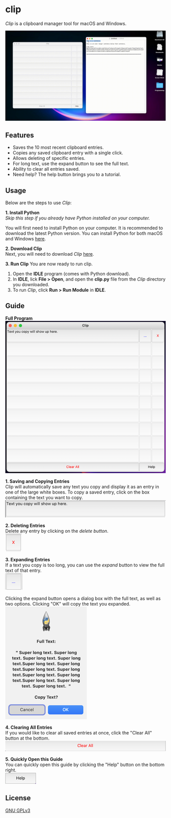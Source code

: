 # clip

*Clip* is a clipboard manager tool for macOS and Windows.

![demo](https://github.com/dillonyu/clip/blob/main/clip-demo.gif)

## Features

- Saves the 10 most recent clipboard entries.
- Copies any saved clipboard entry with a single click.
- Allows deleting of specific entries.
- For long text, use the expand button to see the full text.
- Ability to clear all entries saved.
- Need help? The help button brings you to a tutorial.

## Usage
Below are the steps to use *Clip*:  

**1. Install Python**  
*Skip this step if you already have Python installed on your computer.*  

You will first need to install Python on your computer. It is recommended to download the latest Python version. You can install Python for both macOS and
Windows [here](https://www.python.org/downloads/).

**2. Download Clip**  
Next, you will need to download *Clip* [here](https://github.com/dillonyu/clip/raw/main/clip.zip).

**3. Run Clip**
You are now ready to run clip. 
1. Open the **IDLE** program (comes with Python download).
2. In **IDLE**, lick **File > Open**, and open the **clip.py** file from the *Clip* directory you downloaded.
3. To run *Clip*, click **Run > Run Module** in **IDLE**.

## Guide

**Full Program**  
![Full Program](https://github.com/dillonyu/clip/blob/main/images/usage-full.png)

**1. Saving and Copying Entries**  
Clip will automatically save any text you copy and display it as an entry in one of the large white boxes. To copy a saved entry, click on the box containing the text you want to copy.  
![entry button](https://github.com/dillonyu/clip/blob/main/images/usage-entry.png)

**2. Deleting Entries**  
Delete any entry by clicking on the _delete button_.  
![delete button](https://github.com/dillonyu/clip/blob/main/images/usage-delete.png)

**3. Expanding Entries**  
If a text you copy is too long, you can use the _expand_ button to view the full text of that entry.  
![expand button](https://github.com/dillonyu/clip/blob/main/images/usage-expand.png)  

Clicking the expand button opens a dialog box with the full text, as well as two options. Clicking "OK" will copy the text you expanded.  
![expand window](https://github.com/dillonyu/clip/blob/main/images/usage-expand-window.png)

**4. Clearing All Entries**  
If you would like to clear all saved entries at once, click the "Clear All" button at the bottom.  
![clear all button](https://github.com/dillonyu/clip/blob/main/images/usage-clear-all.png)

**5. Quickly Open this Guide**  
You can quickly open this guide by clicking the "Help" button on the bottom right.  
![help button](https://github.com/dillonyu/clip/blob/main/images/usage-help.png)

## License
[GNU GPLv3](https://github.com/dillonyu/clip/blob/main/LICENSE)
